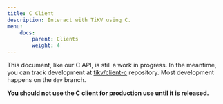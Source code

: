 ```yaml
---
title: C Client
description: Interact with TiKV using C.
menu:
    docs:
        parent: Clients
        weight: 4
---
```


This document, like our C API, is still a work in progress. In the meantime, you can track development at [tikv/client-c](https://github.com/tikv/client-c/) repository. Most development happens on the `dev` branch.

**You should not use the C client for production use until it is released.**